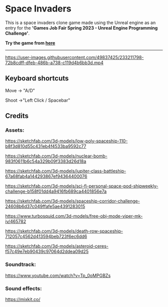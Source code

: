 # Space Invaders

This is a space invaders clone game made using the Unreal engine as an entry for the **'Games Job Fair Spring 2023 - Unreal Engine Programming Challenge'**.


**Try the game from [here](https://naminaziri.itch.io/space-invaders)**

---

https://user-images.githubusercontent.com/49837425/233211798-72b8cdff-dfeb-486b-a738-c119d4b6bb3d.mp4




## Keyboard shortcuts

Move -> "A/D"

Shoot ->"Left Click / Spacebar"



## Credits

### Assets:

https://sketchfab.com/3d-models/low-poly-spaceship-110-b8f3d810d55c431eb4f4533ba9592c77

https://sketchfab.com/3d-models/nuclear-bomb-983f0611b6c54a329b09f3383d26d18a


https://sketchfab.com/3d-models/jupiter-class-battleship-67a68fab4a144293867ef94364400076

https://sketchfab.com/3d-models/sci-fi-personal-space-pod-shipweekly-challenge-b158f01dd4a9416fb689ca4401856e7a

https://sketchfab.com/3d-models/spaceship-corridor-challenge-24608b6d37c049ffafe5ae4391283015

https://www.turbosquid.com/3d-models/free-obj-mode-viper-mk-iv/465782

https://sketchfab.com/3d-models/death-row-spaceship-712057c4562d413594beb723f6ec6dd6

https://sketchfab.com/3d-models/asteroid-ceres-f57c49e7eb90439c97064d2ddea09d25

### Soundtrack:

https://www.youtube.com/watch?v=Tp_0oMPGBZs

### Sound effects:

https://mixkit.co/

